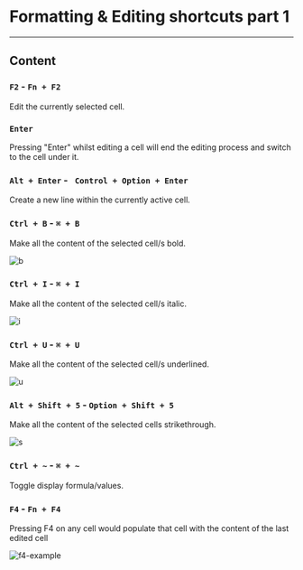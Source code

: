 ﻿---
author: Stefan-Stojanovic

aspects:
  - introduction

type: normal

category: how to

---

# Formatting & Editing shortcuts part 1

---
## Content

### `F2` - `Fn + F2`

Edit the currently selected cell.

### `Enter`

Pressing "Enter" whilst editing a cell will end the editing process and switch to the cell under it.

### `Alt + Enter` - ` Control + Option + Enter` 

Create a new line within the currently active cell.

### `Ctrl + B` - `⌘ + B` 

Make all the content of the selected cell/s bold.

![b](https://img.enkipro.com/133e2a924a3f5818e9999c6b9b0914de.gif)

### `Ctrl + I` - `⌘ + I`

Make all the content of the selected cell/s italic.

![i](https://img.enkipro.com/cfec8de77789c3e71955462c62e27461.gif)

### `Ctrl + U` - `⌘ + U`

Make all the content of the selected cell/s underlined.

![u](https://img.enkipro.com/b134e088dc20e3c5412f8b9712afec82.gif)

### `Alt + Shift + 5` - `Option + Shift + 5`

Make all the content of the selected cells strikethrough.

![s](https://img.enkipro.com/5d8530872929fb7fc3df788098b8594c.gif)

### `Ctrl + ~` - `⌘ + ~`

Toggle display formula/values.

### `F4` - `Fn + F4`

Pressing F4 on any cell would populate that cell with the content of the last edited cell

![f4-example](https://img.enkipro.com/2f5c1a92db8d9c1bf4caf9fda0b3e553.gif)